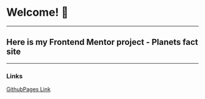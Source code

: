 # Welcome! 👋
---
## Here is my Frontend Mentor project - Planets fact site
---
### Links

[GithubPages Link]()